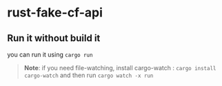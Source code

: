 # rust-fake-cf-api

## Run it without build it

you can run it using `cargo run`

> **Note**: if you need file-watching, install cargo-watch : `cargo install cargo-watch` 
> and then run `cargo watch -x run`

